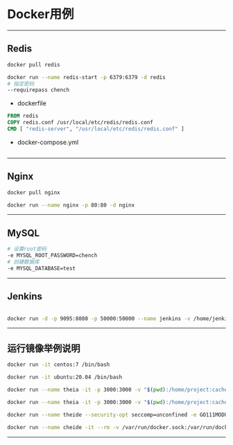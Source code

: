 # Docker用例

---

## Redis
```sh
docker pull redis

docker run --name redis-start -p 6379:6379 -d redis
# 指定密码
--requirepass chench

```
- dockerfile
```dockerfile
FROM redis
COPY redis.conf /usr/local/etc/redis/redis.conf
CMD [ "redis-server", "/usr/local/etc/redis/redis.conf" ]

```

- docker-compose.yml
```yaml


```

---

## Nginx

```sh
docker pull nginx

docker run --name nginx -p 80:80 -d nginx

```

---

## MySQL

```sh
# 设置root密码
-e MYSQL_ROOT_PASSWORD=chench
# 创建数据库
-e MYSQL_DATABASE=test

```


---

## Jenkins

```sh

docker run -d -p 9095:8080 -p 50000:50000 --name jenkins -v /home/jenkins_home:/var/jenkins_home -v /etc/localtime:/etc/localtime jenkins/jenkins


```


---
## 运行镜像举例说明


```sh
docker run -it centos:7 /bin/bash

docker run -it ubuntu:20.04 /bin/bash

docker run --name theia -it -p 3000:3000 -v "$(pwd):/home/project:cached" theiaide/theia:1.5.0

docker run --name theia -it -p 3000:3000 -v "$(pwd):/home/project:cached" theiaide/theia-java:1.5.0

docker run --name theide --security-opt seccomp=unconfined -e GO111MODULE=auto --rm -d   -p 3000:3000/tcp -v "$(pwd):/home/project:cached" theiaide/theia-full:1.5.0

docker run --name cheide -it --rm -v /var/run/docker.sock:/var/run/docker.sock -v /root/cheide:/data eclipse/che start
```


---